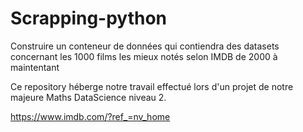 # Scrapping-python
Construire un conteneur de données qui contiendra des datasets concernant les 1000 films les mieux notés selon IMDB de 2000 à maintentant

Ce repository héberge notre travail effectué lors d'un projet de notre majeure Maths DataScience niveau 2.

https://www.imdb.com/?ref_=nv_home
